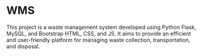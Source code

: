 # WMS
This project is a waste management system developed using Python Flask, MySQL, and Bootstrap HTML, CSS, and JS. It aims to provide an efficient and user-friendly platform for managing waste collection, transportation, and disposal.
